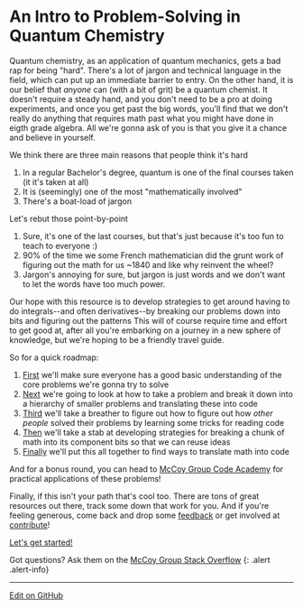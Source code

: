 # An Intro to Problem-Solving in Quantum Chemistry

Quantum chemistry, as an application of quantum mechanics, gets a bad rap for being "hard".
There's a lot of jargon and technical language in the field, which can put up an immediate barrier to entry.
On the other hand, it is our belief that _anyone_ can (with a bit of grit) be a quantum chemist.
It doesn't require a steady hand, and you don't need to be a pro at doing experiments, and once you get past the big words, you'll find that we don't really do anything that requires math past what you might have done in eigth grade algebra.
All we're gonna ask of you is that you give it a chance and believe in yourself.

We think there are three main reasons that people think it's hard

1. In a regular Bachelor's degree, quantum is one of the final courses taken (it it's taken at all)
2. It is (seemingly) one of the most "mathematically involved"
3. There's a boat-load of jargon

Let's rebut those point-by-point

1. Sure, it's one of the last courses, but that's just because it's too fun to teach to everyone :)
2. 90% of the time we some French mathematician did the grunt work of figuring out the math for us ~1840 and like why reinvent the wheel?
3. Jargon's annoying for sure, but jargon is just words and we don't want to let the words have too much power.

Our hope with this resource is to develop strategies to get around having to do integrals--and often derivatives--by breaking our problems down into bits and figuring out the patterns
This will of course require time and effort to get good at, after all you're embarking on a journey in a new sphere of knowledge, but we're hoping to be a friendly travel guide.

So for a quick roadmap:

1. [First](PracticalQuantumMechanics.md) we'll make sure everyone has a good basic understanding of the core problems we're gonna try to solve
2. [Next](AHierarchicalViewOfProblemSolving.md) we're going to look at how to take a problem and break it down into a hierarchy of smaller problems and translating these into code
3. [Third](ReadingAFunction.md) we'll take a breather to figure out how to figure out how _other people_ solved their problems by learning some tricks for reading code
4. [Then](ReadingMath.md) we'll take a stab at developing strategies for breaking a chunk of math into its component bits so that we can reuse ideas
5. [Finally](TranslatingMathIntoCode.md) we'll put this all together to find ways to translate math into code

And for a bonus round, you can head to [McCoy Group Code Academy](../McCoy%20Group%Code%20Academy/) for practical applications of these problems!

Finally, if this isn't your path that's cool too. There are tons of great resources out there, track some down that work for you. 
And if you're feeling generous, come back and drop some [feedback](https://github.com/McCoyGroup/References/issues) or get involved at [contribute](../Contributing.md)!

[Let's get started!](PracticalQuantumMechanics.md)

Got questions? Ask them on the [McCoy Group Stack Overflow](https://stackoverflow.com/c/mccoygroup/questions/ask)
{: .alert .alert-info}

---

[Edit on GitHub](https://github.com/McCoyGroup/References/edit/gh-pages/References/Intro%20To%20Quantum/index.md)
